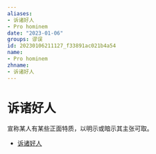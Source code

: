 ```yaml
---
aliases:
- 诉诸好人
- Pro hominem
date: "2023-01-06"
groups: 谬误
id: 20230106211127_f33891ac021b4a54
name:
- Pro hominem
zhname:
- 诉诸好人
---
```


# 诉诸好人

宣称某人有某些正面特质，以明示或暗示其主张可取。

* [诉诸好人](https://zh.wikipedia.org/wiki/%E8%A8%B4%E8%AB%B8%E5%A5%BD%E4%BA%BA)
